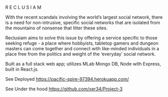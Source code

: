  R E C L U S I A M
 
With the recent scandals involving the world’s largest social network, there is a need for non-intrusive, specific social networks that are isolated from the mountains of nonsense that litter these sites.

Reclusiam aims to solve this issue by offering a service specific to those seeking refuge - a place where hobbyists, tabletop gamers and dungeon masters can come together and connect with like-minded individuals in a place free from the politics and weight of the ‘everyday’ social network.

Built as a full stack web app; utilizes MLab Mongo DB, Node with Express, built in React.js.

See Deployed https://pacific-spire-97394.herokuapp.com/

See Under the hood https://github.com/xer34/Project-3
